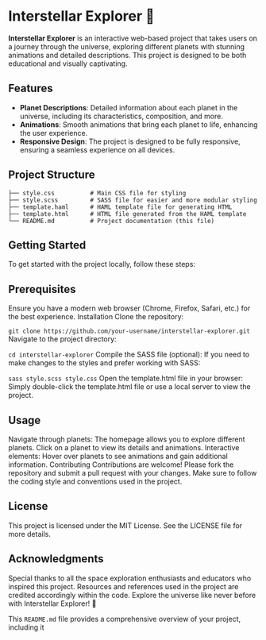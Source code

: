 # Interstellar Explorer 🌌

**Interstellar Explorer** is an interactive web-based project that takes users on a journey through the universe, exploring different planets with stunning animations and detailed descriptions. This project is designed to be both educational and visually captivating.

## Features

- **Planet Descriptions**: Detailed information about each planet in the universe, including its characteristics, composition, and more.
- **Animations**: Smooth animations that bring each planet to life, enhancing the user experience.
- **Responsive Design**: The project is designed to be fully responsive, ensuring a seamless experience on all devices.

## Project Structure

```plaintext
├── style.css          # Main CSS file for styling
├── style.scss         # SASS file for easier and more modular styling
├── template.haml      # HAML template file for generating HTML
├── template.html      # HTML file generated from the HAML template
└── README.md          # Project documentation (this file)
```
## Getting Started
To get started with the project locally, follow these steps:

## Prerequisites
Ensure you have a modern web browser (Chrome, Firefox, Safari, etc.) for the best experience.
Installation
Clone the repository:

```git clone https://github.com/your-username/interstellar-explorer.git```
Navigate to the project directory:


```cd interstellar-explorer```
Compile the SASS file (optional):
If you need to make changes to the styles and prefer working with SASS:


```sass style.scss style.css```
Open the template.html file in your browser:
Simply double-click the template.html file or use a local server to view the project.

## Usage
Navigate through planets: The homepage allows you to explore different planets. Click on a planet to view its details and animations.
Interactive elements: Hover over planets to see animations and gain additional information.
Contributing
Contributions are welcome! Please fork the repository and submit a pull request with your changes. Make sure to follow the coding style and conventions used in the project.

## License
This project is licensed under the MIT License. See the LICENSE file for more details.

## Acknowledgments
Special thanks to all the space exploration enthusiasts and educators who inspired this project.
Resources and references used in the project are credited accordingly within the code.
Explore the universe like never before with Interstellar Explorer! 🚀



This `README.md` file provides a comprehensive overview of your project, including it
